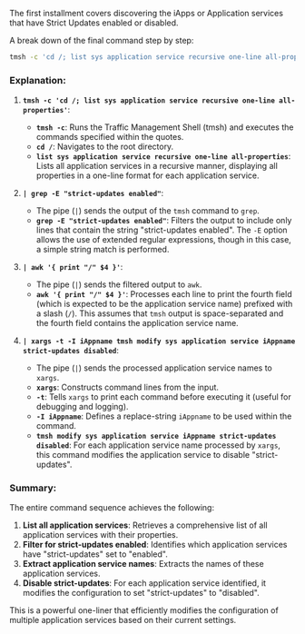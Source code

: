 The first installment covers discovering the iApps or Application services that have Strict Updates enabled or disabled.  

A break down of the final command step by step:

```bash
tmsh -c 'cd /; list sys application service recursive one-line all-properties' | grep -E "strict-updates enabled" | awk '{ print "/" $4 }' | xargs -t -I iAppname tmsh modify sys application service iAppname strict-updates disabled
```

### Explanation:

1. **`tmsh -c 'cd /; list sys application service recursive one-line all-properties'`**:
    - **`tmsh -c`**: Runs the Traffic Management Shell (tmsh) and executes the commands specified within the quotes.
    - **`cd /`**: Navigates to the root directory.
    - **`list sys application service recursive one-line all-properties`**: Lists all application services in a recursive manner, displaying all properties in a one-line format for each application service.

2. **`| grep -E "strict-updates enabled"`**:
    - The pipe (`|`) sends the output of the `tmsh` command to `grep`.
    - **`grep -E "strict-updates enabled"`**: Filters the output to include only lines that contain the string "strict-updates enabled". The `-E` option allows the use of extended regular expressions, though in this case, a simple string match is performed.

3. **`| awk '{ print "/" $4 }'`**:
    - The pipe (`|`) sends the filtered output to `awk`.
    - **`awk '{ print "/" $4 }'`**: Processes each line to print the fourth field (which is expected to be the application service name) prefixed with a slash (`/`). This assumes that `tmsh` output is space-separated and the fourth field contains the application service name.

4. **`| xargs -t -I iAppname tmsh modify sys application service iAppname strict-updates disabled`**:
    - The pipe (`|`) sends the processed application service names to `xargs`.
    - **`xargs`**: Constructs command lines from the input.
    - **`-t`**: Tells `xargs` to print each command before executing it (useful for debugging and logging).
    - **`-I iAppname`**: Defines a replace-string `iAppname` to be used within the command.
    - **`tmsh modify sys application service iAppname strict-updates disabled`**: For each application service name processed by `xargs`, this command modifies the application service to disable "strict-updates".

### Summary:

The entire command sequence achieves the following:

1. **List all application services**: Retrieves a comprehensive list of all application services with their properties.
2. **Filter for strict-updates enabled**: Identifies which application services have "strict-updates" set to "enabled".
3. **Extract application service names**: Extracts the names of these application services.
4. **Disable strict-updates**: For each application service identified, it modifies the configuration to set "strict-updates" to "disabled".

This is a powerful one-liner that efficiently modifies the configuration of multiple application services based on their current settings.
